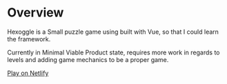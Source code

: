 # Overview

Hexoggle is a Small puzzle game using built with Vue, so that I could learn the framework.

Currently in Minimal Viable Product state, requires more work in regards to levels and adding game mechanics to be a proper game.

[Play on Netlify](https://hexoggle.netlify.app/)
